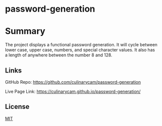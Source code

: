 # password-generation
# Summary

The project displays a functional password generation. It will cycle between lower case, upper case, numbers, and special character values. It also has a length of anywhere between the number 8 and 128. 

## Links
GitHub Repo: https://github.com/culinarycam/password-generation

Live Page Link: https://culinarycam.github.io/password-generation/


## License

[MIT](https://choosealicense.com/licenses/mit/)
